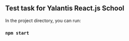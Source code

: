 ## Test task for Yalantis React.js School

In the project directory, you can run:

### `npm start`

